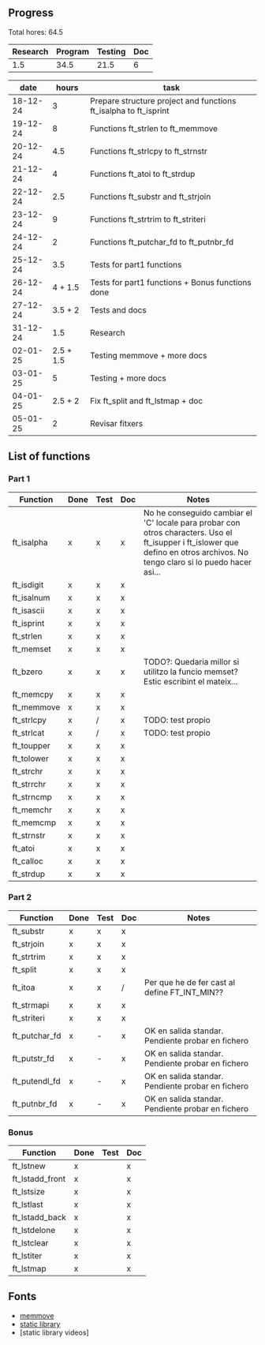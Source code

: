 
## Progress

Total hores: 64.5

|Research|Program|Testing|Doc|
|--------|-------|-------|---|
|1.5     |34.5   |21.5   |6  |

|date|hours|task|
|----|-----|----|
|18-12-24|3|Prepare structure project and functions ft_isalpha to ft_isprint|
|19-12-24|8|Functions ft_strlen to ft_memmove|
|20-12-24|4.5|Functions ft_strlcpy to ft_strnstr|
|21-12-24|4|Functions ft_atoi to ft_strdup|
|22-12-24|2.5|Functions ft_substr and ft_strjoin|
|23-12-24|9|Functions ft_strtrim to ft_striteri|
|24-12-24|2|Functions ft_putchar_fd to ft_putnbr_fd|
|25-12-24|3.5|Tests for part1 functions|
|26-12-24|4 + 1.5|Tests for part1 functions + Bonus functions done|
|27-12-24|3.5 + 2|Tests and docs|
|31-12-24|1.5|Research|
|02-01-25|2.5 + 1.5|Testing memmove + more docs|
|03-01-25|5|Testing + more docs|
|04-01-25|2.5 + 2|Fix ft_split and ft_lstmap + doc|
|05-01-25|2|Revisar fitxers|

## List of functions
### Part 1
|Function|Done|Test|Doc|Notes|
|--------|----|----|---|-----|
|ft_isalpha|x|x|x|No he conseguido cambiar el 'C' locale para probar con otros characters. Uso el ft_isupper i ft_islower que defino en otros archivos. No tengo claro si lo puedo hacer asi...|
|ft_isdigit|x|x|x||
|ft_isalnum|x|x|x||
|ft_isascii|x|x|x||
|ft_isprint|x|x|x||
|ft_strlen |x|x|x||
|ft_memset |x|x|x||
|ft_bzero  |x|x|x|TODO?: Quedaria millor si utilitzo la funcio memset? Estic escribint el mateix...|
|ft_memcpy |x|x|x||
|ft_memmove|x|x|x||
|ft_strlcpy|x|/|x|TODO: test propio|
|ft_strlcat|x|/|x|TODO: test propio|
|ft_toupper|x|x|x||
|ft_tolower|x|x|x||
|ft_strchr |x|x|x||
|ft_strrchr|x|x|x||
|ft_strncmp|x|x|x||
|ft_memchr |x|x|x||
|ft_memcmp |x|x|x||
|ft_strnstr|x|x|x||
|ft_atoi   |x|x|x||
|ft_calloc |x|x|x||
|ft_strdup |x|x|x||

### Part 2
|Function|Done|Test|Doc|Notes|
|--------|----|----|---|-----|
|ft_substr  |x|x|x||
|ft_strjoin |x|x|x||
|ft_strtrim |x|x|x||
|ft_split   |x|x|x||
|ft_itoa    |x|x|/|Per que he de fer cast al define FT_INT_MIN??|
|ft_strmapi |x|x|x||
|ft_striteri|x|x|x||
|ft_putchar_fd|x|-|x|OK en salida standar. Pendiente probar en fichero|
|ft_putstr_fd |x|-|x|OK en salida standar. Pendiente probar en fichero|
|ft_putendl_fd|x|-|x|OK en salida standar. Pendiente probar en fichero|
|ft_putnbr_fd |x|-|x|OK en salida standar. Pendiente probar en fichero|

### Bonus
|Function|Done|Test|Doc|
|--------|----|----|---|
|ft_lstnew      |x||x|
|ft_lstadd_front|x||x|
|ft_lstsize     |x||x|
|ft_lstlast     |x||x|
|ft_lstadd_back |x||x|
|ft_lstdelone   |x||x|
|ft_lstclear    |x||x|
|ft_lstiter     |x||x|
|ft_lstmap      |x||x|

## Fonts
- [memmove](https://marmota.medium.com/c-language-making-memmove-def8792bb8d5)
- [static library](https://makori-mildred.medium.com/how-to-create-static-library-in-c-and-how-to-use-it-b8b3e1fde999)
- [static library videos]






